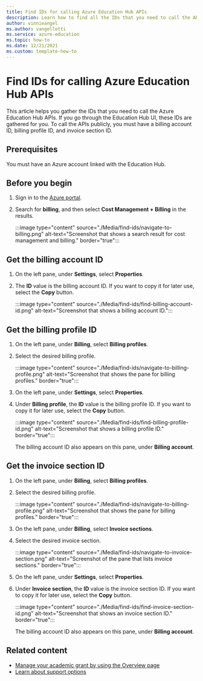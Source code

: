```yaml
---
title: Find IDs for calling Azure Education Hub APIs
description: Learn how to find all the IDs that you need to call the APIs in the Azure Education Hub.
author: vinnieangel
ms.author: vangellotti
ms.service: azure-education
ms.topic: how-to
ms.date: 12/21/2021
ms.custom: template-how-to
---
```


# Find IDs for calling Azure Education Hub APIs

This article helps you gather the IDs that you need to call the Azure Education Hub APIs. If you go through the Education Hub UI, these IDs are gathered for you. To call the APIs publicly, you must have a billing account ID, billing profile ID, and invoice section ID.

## Prerequisites

You must have an Azure account linked with the Education Hub.

## Before you begin

1. Sign in to the [Azure portal](https://portal.azure.com).
1. Search for **billing**, and then select **Cost Management + Billing** in the results.

   :::image type="content" source="./Media/find-ids/navigate-to-billing.png" alt-text="Screenshot that shows a search result for cost management and billing." border="true":::

## Get the billing account ID

1. On the left pane, under **Settings**, select **Properties**.
1. The **ID** value is the billing account ID. If you want to copy it for later use, select the **Copy** button.

   :::image type="content" source="./Media/find-ids/find-billing-account-id.png" alt-text="Screenshot that shows a billing account ID.":::

## Get the billing profile ID

1. On the left pane, under **Billing**, select **Billing profiles**.
1. Select the desired billing profile.

   :::image type="content" source="./Media/find-ids/navigate-to-billing-profile.png" alt-text="Screenshot that shows the pane for billing profiles." border="true":::
1. On the left pane, under **Settings**, select **Properties**.
1. Under **Billing profile**, the **ID** value is the billing profile ID. If you want to copy it for later use, select the **Copy** button.

   :::image type="content" source="./Media/find-ids/find-billing-profile-id.png" alt-text="Screenshot that shows a billing profile ID." border="true":::

   The billing account ID also appears on this pane, under **Billing account**.

## Get the invoice section ID

1. On the left pane, under **Billing**, select **Billing profiles**.
1. Select the desired billing profile.

   :::image type="content" source="./Media/find-ids/navigate-to-billing-profile.png" alt-text="Screenshot that shows the pane for billing profiles." border="true":::
1. On the left pane, under **Billing**, select **Invoice sections**.
1. Select the desired invoice section.

   :::image type="content" source="./Media/find-ids/navigate-to-invoice-section.png" alt-text="Screenshot of the pane that lists invoice sections." border="true":::

1. On the left pane, under **Settings**, select **Properties**.
1. Under **Invoice section**, the **ID** value is the invoice section ID. If you want to copy it for later use, select the **Copy** button.

   :::image type="content" source="./Media/find-ids/find-invoice-section-id.png" alt-text="Screenshot that shows an invoice section ID." border="true":::

   The billing account ID also appears on this pane, under **Billing account**.

## Related content

- [Manage your academic grant by using the Overview page](hub-overview-page.md)
- [Learn about support options](educator-service-desk.md)
